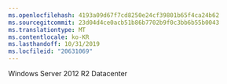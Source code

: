```yaml
---
ms.openlocfilehash: 4193a09d67f7cd8250e24cf39801b65f4ca24b62
ms.sourcegitcommit: 23d04d4ce0acb51b86b7702b9f0c3bb6b55b0043
ms.translationtype: MT
ms.contentlocale: ko-KR
ms.lasthandoff: 10/31/2019
ms.locfileid: "20631069"
---
```

<Token xmlns:xlink="http://www.w3.org/1999/xlink">Windows Server 2012 R2 Datacenter</Token>
